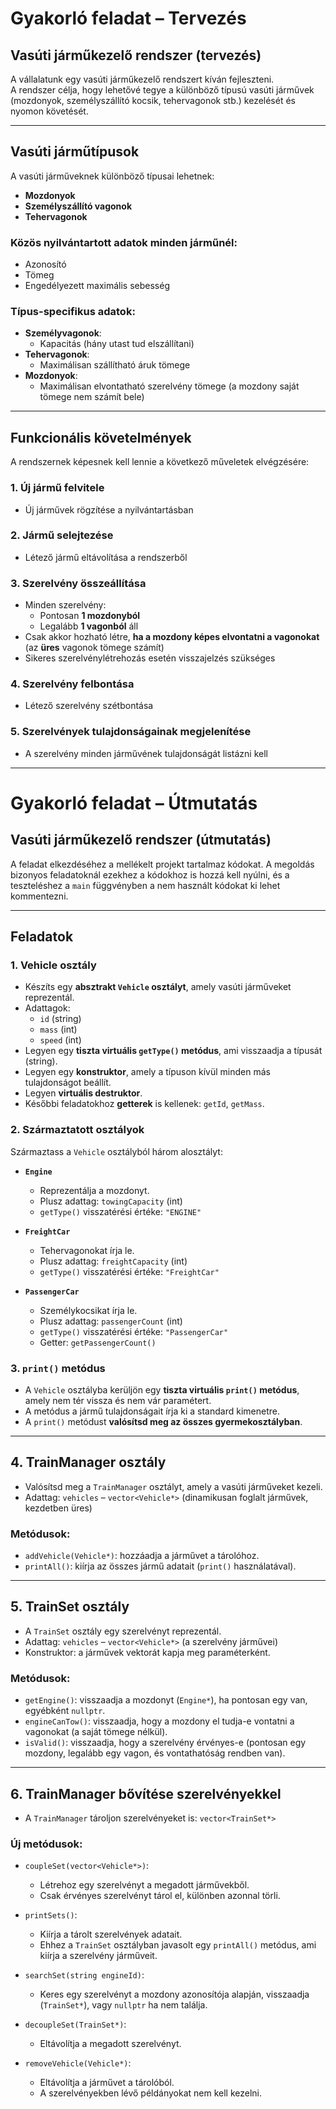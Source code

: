 # Gyakorló feladat – Tervezés  
## Vasúti járműkezelő rendszer (tervezés)

A vállalatunk egy vasúti járműkezelő rendszert kíván fejleszteni.  
A rendszer célja, hogy lehetővé tegye a különböző típusú vasúti járművek (mozdonyok, személyszállító kocsik, tehervagonok stb.) kezelését és nyomon követését.

---

## Vasúti járműtípusok

A vasúti járműveknek különböző típusai lehetnek:
- **Mozdonyok**
- **Személyszállító vagonok**
- **Tehervagonok**

### Közös nyilvántartott adatok minden járműnél:
- Azonosító
- Tömeg
- Engedélyezett maximális sebesség

### Típus-specifikus adatok:
- **Személyvagonok**:
  - Kapacitás (hány utast tud elszállítani)
- **Tehervagonok**:
  - Maximálisan szállítható áruk tömege
- **Mozdonyok**:
  - Maximálisan elvontatható szerelvény tömege (a mozdony saját tömege nem számít bele)

---

## Funkcionális követelmények

A rendszernek képesnek kell lennie a következő műveletek elvégzésére:

### 1. Új jármű felvitele
- Új járművek rögzítése a nyilvántartásban

### 2. Jármű selejtezése
- Létező jármű eltávolítása a rendszerből

### 3. Szerelvény összeállítása
- Minden szerelvény:
  - Pontosan **1 mozdonyból**
  - Legalább **1 vagonból** áll
- Csak akkor hozható létre, **ha a mozdony képes elvontatni a vagonokat** (az **üres** vagonok tömege számít)
- Sikeres szerelvénylétrehozás esetén visszajelzés szükséges

### 4. Szerelvény felbontása
- Létező szerelvény szétbontása

### 5. Szerelvények tulajdonságainak megjelenítése
- A szerelvény minden járművének tulajdonságát listázni kell

---


# Gyakorló feladat – Útmutatás  
## Vasúti járműkezelő rendszer (útmutatás)

A feladat elkezdéséhez a mellékelt projekt tartalmaz kódokat. A megoldás bizonyos feladatoknál ezekhez a kódokhoz is hozzá kell nyúlni, és a teszteléshez a `main` függvényben a nem használt kódokat ki lehet kommentezni.

---

## Feladatok

### 1. Vehicle osztály
- Készíts egy **absztrakt `Vehicle` osztályt**, amely vasúti járműveket reprezentál.
- Adattagok:
  - `id` (string)
  - `mass` (int)
  - `speed` (int)
- Legyen egy **tiszta virtuális `getType()` metódus**, ami visszaadja a típusát (string).
- Legyen egy **konstruktor**, amely a típuson kívül minden más tulajdonságot beállít.
- Legyen **virtuális destruktor**.
- Későbbi feladatokhoz **getterek** is kellenek: `getId`, `getMass`.

### 2. Származtatott osztályok
Származtass a `Vehicle` osztályból három alosztályt:

- **`Engine`**
  - Reprezentálja a mozdonyt.
  - Plusz adattag: `towingCapacity` (int)
  - `getType()` visszatérési értéke: `"ENGINE"`

- **`FreightCar`**
  - Tehervagonokat írja le.
  - Plusz adattag: `freightCapacity` (int)
  - `getType()` visszatérési értéke: `"FreightCar"`

- **`PassengerCar`**
  - Személykocsikat írja le.
  - Plusz adattag: `passengerCount` (int)
  - `getType()` visszatérési értéke: `"PassengerCar"`
  - Getter: `getPassengerCount()`

### 3. `print()` metódus
- A `Vehicle` osztályba kerüljön egy **tiszta virtuális `print()` metódus**, amely nem tér vissza és nem vár paramétert.
- A metódus a jármű tulajdonságait írja ki a standard kimenetre.
- A `print()` metódust **valósítsd meg az összes gyermekosztályban**.

---

## 4. TrainManager osztály
- Valósítsd meg a `TrainManager` osztályt, amely a vasúti járműveket kezeli.
- Adattag: `vehicles` – `vector<Vehicle*>` (dinamikusan foglalt járművek, kezdetben üres)

### Metódusok:
- `addVehicle(Vehicle*)`: hozzáadja a járművet a tárolóhoz.
- `printAll()`: kiírja az összes jármű adatait (`print()` használatával).

---

## 5. TrainSet osztály
- A `TrainSet` osztály egy szerelvényt reprezentál.
- Adattag: `vehicles` – `vector<Vehicle*>` (a szerelvény járművei)
- Konstruktor: a járművek vektorát kapja meg paraméterként.

### Metódusok:
- `getEngine()`: visszaadja a mozdonyt (`Engine*`), ha pontosan egy van, egyébként `nullptr`.
- `engineCanTow()`: visszaadja, hogy a mozdony el tudja-e vontatni a vagonokat (a saját tömege nélkül).
- `isValid()`: visszaadja, hogy a szerelvény érvényes-e (pontosan egy mozdony, legalább egy vagon, és vontathatóság rendben van).

---

## 6. TrainManager bővítése szerelvényekkel
- A `TrainManager` tároljon szerelvényeket is: `vector<TrainSet*>`

### Új metódusok:
- `coupleSet(vector<Vehicle*>)`:
  - Létrehoz egy szerelvényt a megadott járművekből.
  - Csak érvényes szerelvényt tárol el, különben azonnal törli.

- `printSets()`:
  - Kiírja a tárolt szerelvények adatait.
  - Ehhez a `TrainSet` osztályban javasolt egy `printAll()` metódus, ami kiírja a szerelvény járműveit.

- `searchSet(string engineId)`:
  - Keres egy szerelvényt a mozdony azonosítója alapján, visszaadja (`TrainSet*`), vagy `nullptr` ha nem találja.

- `decoupleSet(TrainSet*)`:
  - Eltávolítja a megadott szerelvényt.

- `removeVehicle(Vehicle*)`:
  - Eltávolítja a járművet a tárolóból.
  - A szerelvényekben lévő példányokat nem kell kezelni.


